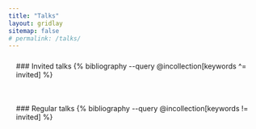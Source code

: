 ```yaml
---
title: "Talks"
layout: gridlay
sitemap: false
# permalink: /talks/
---
```


<style>
.btn{
    margin-bottom:5px;
    padding-top:1px;
    padding-bottom:1px;
    padding-left:15px;
    padding-right:15px;
}
.jumbotron{
    padding:3%;
    padding-bottom:10px;
    padding-top:10px;
    margin-top:10px;
    margin-bottom:30px;
}
</style>

<div class="jumbotron">
### Invited talks
{% bibliography --query @incollection[keywords ^= invited] %}
</div>

<div class="jumbotron">
### Regular talks
{% bibliography --query @incollection[keywords != invited] %}
</div>

